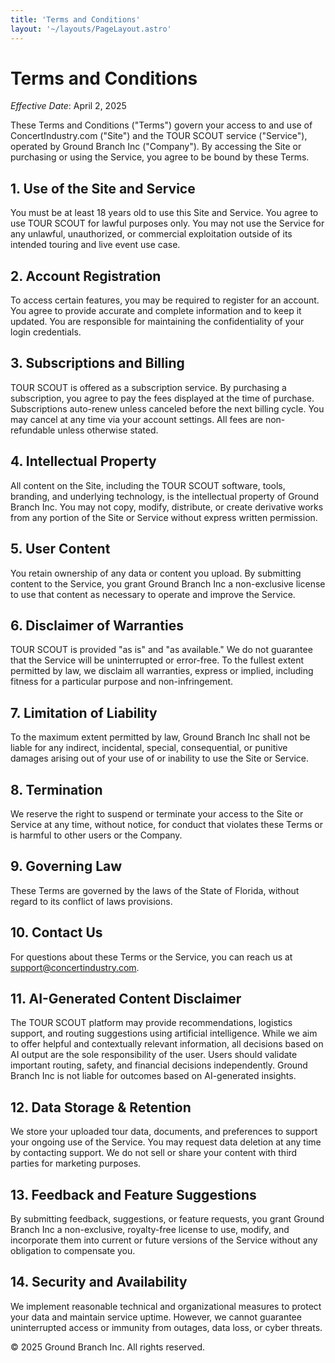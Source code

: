 ```yaml
---
title: 'Terms and Conditions'
layout: '~/layouts/PageLayout.astro'
---
```


# Terms and Conditions

_Effective Date_: April 2, 2025

These Terms and Conditions ("Terms") govern your access to and use of ConcertIndustry.com ("Site") and the TOUR SCOUT service ("Service"), operated by Ground Branch Inc ("Company"). By accessing the Site or purchasing or using the Service, you agree to be bound by these Terms.

## 1. Use of the Site and Service

You must be at least 18 years old to use this Site and Service. You agree to use TOUR SCOUT for lawful purposes only. You may not use the Service for any unlawful, unauthorized, or commercial exploitation outside of its intended touring and live event use case.

## 2. Account Registration

To access certain features, you may be required to register for an account. You agree to provide accurate and complete information and to keep it updated. You are responsible for maintaining the confidentiality of your login credentials.

## 3. Subscriptions and Billing

TOUR SCOUT is offered as a subscription service. By purchasing a subscription, you agree to pay the fees displayed at the time of purchase. Subscriptions auto-renew unless canceled before the next billing cycle. You may cancel at any time via your account settings. All fees are non-refundable unless otherwise stated.

## 4. Intellectual Property

All content on the Site, including the TOUR SCOUT software, tools, branding, and underlying technology, is the intellectual property of Ground Branch Inc. You may not copy, modify, distribute, or create derivative works from any portion of the Site or Service without express written permission.

## 5. User Content

You retain ownership of any data or content you upload. By submitting content to the Service, you grant Ground Branch Inc a non-exclusive license to use that content as necessary to operate and improve the Service.

## 6. Disclaimer of Warranties

TOUR SCOUT is provided "as is" and "as available." We do not guarantee that the Service will be uninterrupted or error-free. To the fullest extent permitted by law, we disclaim all warranties, express or implied, including fitness for a particular purpose and non-infringement.

## 7. Limitation of Liability

To the maximum extent permitted by law, Ground Branch Inc shall not be liable for any indirect, incidental, special, consequential, or punitive damages arising out of your use of or inability to use the Site or Service.

## 8. Termination

We reserve the right to suspend or terminate your access to the Site or Service at any time, without notice, for conduct that violates these Terms or is harmful to other users or the Company.

## 9. Governing Law

These Terms are governed by the laws of the State of Florida, without regard to its conflict of laws provisions.

## 10. Contact Us

For questions about these Terms or the Service, you can reach us at support@concertindustry.com.

## 11. AI-Generated Content Disclaimer

The TOUR SCOUT platform may provide recommendations, logistics support, and routing suggestions using artificial intelligence. While we aim to offer helpful and contextually relevant information, all decisions based on AI output are the sole responsibility of the user. Users should validate important routing, safety, and financial decisions independently. Ground Branch Inc is not liable for outcomes based on AI-generated insights.

## 12. Data Storage & Retention

We store your uploaded tour data, documents, and preferences to support your ongoing use of the Service. You may request data deletion at any time by contacting support. We do not sell or share your content with third parties for marketing purposes.

## 13. Feedback and Feature Suggestions

By submitting feedback, suggestions, or feature requests, you grant Ground Branch Inc a non-exclusive, royalty-free license to use, modify, and incorporate them into current or future versions of the Service without any obligation to compensate you.

## 14. Security and Availability

We implement reasonable technical and organizational measures to protect your data and maintain service uptime. However, we cannot guarantee uninterrupted access or immunity from outages, data loss, or cyber threats.

© 2025 Ground Branch Inc. All rights reserved.
